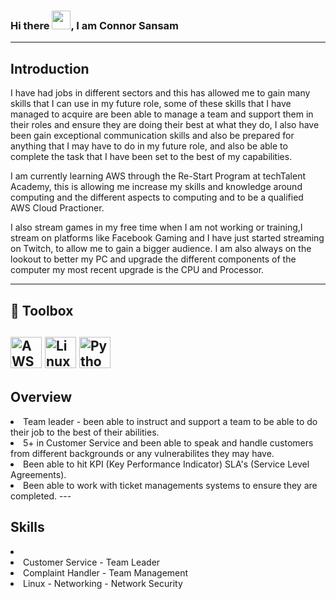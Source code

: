 ### Hi there <img src="https://raw.githubusercontent.com/MartinHeinz/MartinHeinz/master/wave.gif" width="30px">, I am Connor Sansam 

---

Introduction
------
I have had jobs in different sectors and this has allowed me to gain many skills that I can use in my future role, some of these skills that I have managed to acquire are been able to manage a team and support them in their roles and ensure they are doing their best at what they do, I also have been gain exceptional communication skills and also be prepared for anything that I may have to do in my future role, and also be able to complete the task that I have been set to the best of my capabilities. 

I am currently learning AWS through the Re-Start Program at techTalent Academy, this is allowing me increase my skills and knowledge around computing and the different aspects to computing and to be a qualified AWS Cloud Practioner. 

I also stream games in my free time when I am not working or training,I stream on platforms like Facebook Gaming and I have just started streaming on Twitch, to allow me to gain a bigger audience. I am also always on the lookout to better my PC and upgrade the different components of the computer my most recent upgrade is the CPU and Processor. 

---

🧰 Toolbox
------

<img src="https://upload.wikimedia.org/wikipedia/commons/9/93/Amazon_Web_Services_Logo.svg" alt="AWS Logo" width="50" height="50" /> <img src="https://cdn.worldvectorlogo.com/logos/linux-tux.svg" alt="Linux Logo" width="50" height="50" /> <img src="https://cdn.worldvectorlogo.com/logos/python-5.svg" alt="Python Logo" width="50" height="50" />
---
 Overview
 ------
 <li>Team leader - been able to instruct and support a team to be able to do their job to the best of their abilities.
 <li>5+ in Customer Service and been able to speak and handle customers from different backgrounds or any vulnerabilites they may have.
<li>Been able to hit KPI (Key Performance Indicator) SLA's (Service Level Agreements).
<li>Been able to work with ticket managements systems to ensure they are completed.
 ---
        
Skills
------
<li>
<li>Customer Service - Team Leader 
<li>Complaint Handler - Team Management
<li> Linux - Networking - Network Security

